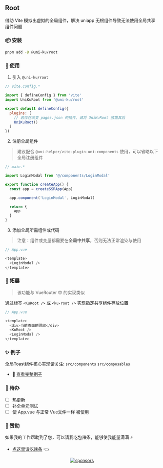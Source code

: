 ## Root

借助 Vite 模拟出虚拟的全局组件，解决 uniapp 无根组件导致无法使用全局共享组件问题

### 📦 安装

```bash
pnpm add -D @uni-ku/root
```

### 🚀 使用

1. 引入 `@uni-ku/root`

```javascript
// vite.config.*

import { defineConfig } from 'vite'
import UniKuRoot from '@uni-ku/root'

export default defineConfig({
  plugins: [
    // 若存在改变 pages.json 的插件，请将 UniKuRoot 放置其后
    UniKuRoot()
  ]
})
```

2. 注册全局组件

> 建议配合 `@uni-helper/vite-plugin-uni-components` 使用，可以省略以下全局注册组件

```javascript
// main.*

import LoginModal from '@/components/LoginModal'

export function createApp() {
  const app = createSSRApp(App)

  app.component('LoginModal', LoginModal)

  return {
    app
  }
}
```

3. 添加全局所需组件或代码

> 注意：组件或变量都需要在**全局中共享**，否则无法正常渲染与使用

```javascript
// App.vue

<template>
  <LoginModal />
</template>
```
### 🦾 拓展

> 该功能与 VueRouter 中 <RouterView /> 的实现类似

通过标签 `<KuRoot />` 或 `<ku-root />` 实现指定共享组件存放位置

```javascript
// App.vue

<template>
  <div>当前页面的顶部</div>
  <KuRoot />
  <LoginModal />
</template>
```

### ✨ 例子

全局Toast组件核心实现请关注:  `src/components` `src/composables`

- 🔗 [查看完整例子](https://github.com/uni-ku/root/tree/main/examples)

### 📝 待办

- [ ] 热更新
- [ ] 补全单元测试
- [ ] 使 App.vue 与正常 Vue文件一样 被使用

### 💖 赞助

如果我的工作帮助到了您，可以请我吃包辣条，能够使我能量满满 ⚡

- [点这里请吃辣条](https://github.com/Skiyee/sponsors) 👈

<p align="center">
  <a href="https://github.com/Skiyee/sponsors">
    <img alt="sponsors" src="https://cdn.jsdelivr.net/gh/Skiyee/Skiyee/sponsors.svg"/>
  </a>
</p>
